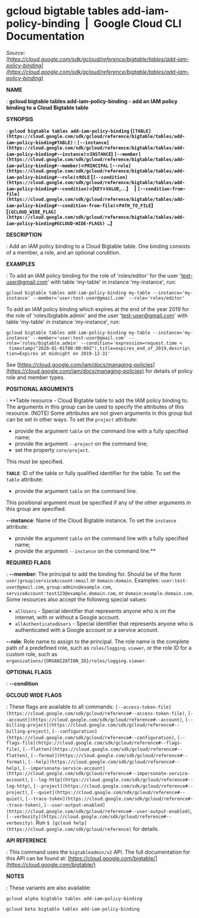 # gcloud bigtable tables add-iam-policy-binding  |  Google Cloud CLI Documentation

*Source: [https://cloud.google.com/sdk/gcloud/reference/bigtable/tables/add-iam-policy-binding](https://cloud.google.com/sdk/gcloud/reference/bigtable/tables/add-iam-policy-binding)*

**NAME**

: **gcloud bigtable tables add-iam-policy-binding - add an IAM policy binding to a Cloud Bigtable table**

**SYNOPSIS**

: **`gcloud bigtable tables add-iam-policy-binding` (`[TABLE](https://cloud.google.com/sdk/gcloud/reference/bigtable/tables/add-iam-policy-binding#TABLE)` : `[--instance](https://cloud.google.com/sdk/gcloud/reference/bigtable/tables/add-iam-policy-binding#--instance)`=`INSTANCE`) `[--member](https://cloud.google.com/sdk/gcloud/reference/bigtable/tables/add-iam-policy-binding#--member)`=`PRINCIPAL` `[--role](https://cloud.google.com/sdk/gcloud/reference/bigtable/tables/add-iam-policy-binding#--role)`=`ROLE` [`[--condition](https://cloud.google.com/sdk/gcloud/reference/bigtable/tables/add-iam-policy-binding#--condition)`=[`KEY`=`VALUE`,…]     | `[--condition-from-file](https://cloud.google.com/sdk/gcloud/reference/bigtable/tables/add-iam-policy-binding#--condition-from-file)`=`PATH_TO_FILE`] [`[GCLOUD_WIDE_FLAG](https://cloud.google.com/sdk/gcloud/reference/bigtable/tables/add-iam-policy-binding#GCLOUD-WIDE-FLAGS) …`]**

**DESCRIPTION**

: Add an IAM policy binding to a Cloud Bigtable table. One binding consists of a
member, a role, and an optional condition.

**EXAMPLES**

: To add an IAM policy binding for the role of 'roles/editor' for the user
'test-user@gmail.com' with table 'my-table' in instance 'my-instance', run:

```
gcloud bigtable tables add-iam-policy-binding my-table --instance='my-instance' --member='user:test-user@gmail.com' --role='roles/editor'
```

To add an IAM policy binding which expires at the end of the year 2019 for the
role of 'roles/bigtable.admin' and the user 'test-user@gmail.com' with table
'my-table' in instance 'my-instance', run:

```
gcloud bigtable tables add-iam-policy-binding my-table --instance='my-instance' --member='user:test-user@gmail.com' --role='roles/bigtable.admin' --condition='expression=request.time <
 timestamp("2020-01-01T00:00:00Z"),title=expires_end_of_2019,descrip\
tion=Expires at midnight on 2019-12-31'
```

See [https://cloud.google.com/iam/docs/managing-policies](https://cloud.google.com/iam/docs/managing-policies)
for details of policy role and member types.

**POSITIONAL ARGUMENTS**

: **Table resource - Cloud Bigtable table to add the IAM policy binding to. The
arguments in this group can be used to specify the attributes of this resource.
(NOTE) Some attributes are not given arguments in this group but can be set in
other ways.
To set the `project` attribute:

- provide the argument `table` on the command line with a fully
specified name;
- provide the argument `--project` on the command line;
- set the property `core/project`.

This must be specified.

**`TABLE`**:
ID of the table or fully qualified identifier for the table.
To set the `table` attribute:

- provide the argument `table` on the command line.

This positional argument must be specified if any of the other arguments in this
group are specified.

**--instance**:
Name of the Cloud Bigtable instance.
To set the `instance` attribute:

- provide the argument `table` on the command line with a fully
specified name;
- provide the argument `--instance` on the command line.**

**REQUIRED FLAGS**

: **--member**:
The principal to add the binding for. Should be of the form
`user|group|serviceAccount:email` or `domain:domain`.
Examples: `user:test-user@gmail.com`,
`group:admins@example.com`,
`serviceAccount:test123@example.domain.com`, or
`domain:example.domain.com`.
Some resources also accept the following special values:

- `allUsers` - Special identifier that represents anyone who is on the
internet, with or without a Google account.
- `allAuthenticatedUsers` - Special identifier that represents anyone
who is authenticated with a Google account or a service account.

**--role**:
Role name to assign to the principal. The role name is the complete path of a
predefined role, such as `roles/logging.viewer`, or the role ID for a
custom role, such as
`organizations/{ORGANIZATION_ID}/roles/logging.viewer`.

**OPTIONAL FLAGS**

: **--condition**

**GCLOUD WIDE FLAGS**

: These flags are available to all commands: `[--access-token-file](https://cloud.google.com/sdk/gcloud/reference#--access-token-file)`,
`[--account](https://cloud.google.com/sdk/gcloud/reference#--account)`, `[--billing-project](https://cloud.google.com/sdk/gcloud/reference#--billing-project)`,
`[--configuration](https://cloud.google.com/sdk/gcloud/reference#--configuration)`,
`[--flags-file](https://cloud.google.com/sdk/gcloud/reference#--flags-file)`,
`[--flatten](https://cloud.google.com/sdk/gcloud/reference#--flatten)`, `[--format](https://cloud.google.com/sdk/gcloud/reference#--format)`, `[--help](https://cloud.google.com/sdk/gcloud/reference#--help)`, `[--impersonate-service-account](https://cloud.google.com/sdk/gcloud/reference#--impersonate-service-account)`,
`[--log-http](https://cloud.google.com/sdk/gcloud/reference#--log-http)`,
`[--project](https://cloud.google.com/sdk/gcloud/reference#--project)`, `[--quiet](https://cloud.google.com/sdk/gcloud/reference#--quiet)`, `[--trace-token](https://cloud.google.com/sdk/gcloud/reference#--trace-token)`, `[--user-output-enabled](https://cloud.google.com/sdk/gcloud/reference#--user-output-enabled)`,
`[--verbosity](https://cloud.google.com/sdk/gcloud/reference#--verbosity)`.
Run `$ [gcloud help](https://cloud.google.com/sdk/gcloud/reference)` for details.

**API REFERENCE**

: This command uses the `bigtableadmin/v2` API. The full documentation
for this API can be found at: [https://cloud.google.com/bigtable/](https://cloud.google.com/bigtable/)

**NOTES**

: These variants are also available:

```
gcloud alpha bigtable tables add-iam-policy-binding
```

```
gcloud beta bigtable tables add-iam-policy-binding
```
